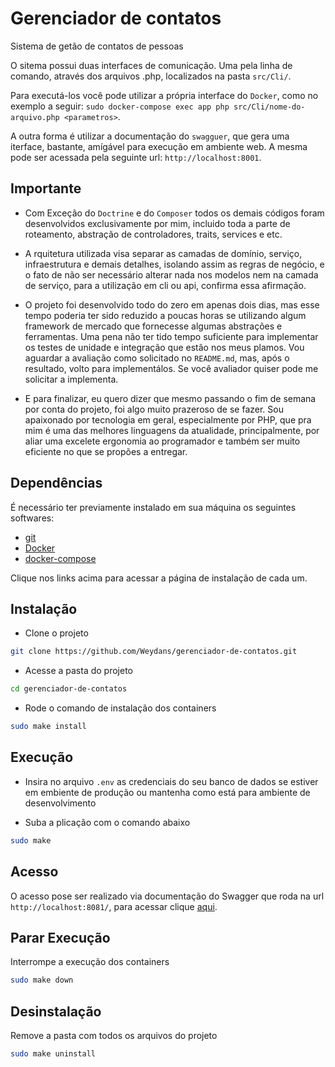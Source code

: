 # Gerenciador de contatos

Sistema de getão de contatos de pessoas

O sitema possui duas interfaces de comunicação. 
Uma pela linha de comando, através dos arquivos .php, localizados na pasta `src/Cli/`.

Para executá-los você pode utilizar a própria interface do `Docker`, como no exemplo a seguir: 
`sudo docker-compose exec app php src/Cli/nome-do-arquivo.php <parametros>`.

A outra forma é utilizar a documentação do `swagguer`, que gera uma iterface, bastante, amígável para execução em ambiente web. 
A mesma pode ser acessada pela seguinte url: 
`http://localhost:8001`.


## Importante

- Com Exceção do `Doctrine` e do `Composer` todos os demais códigos foram desenvolvidos exclusivamente por mim, incluido toda a parte de roteamento, abstração de controladores, traits, services e etc.

- A rquitetura utilizada visa separar as camadas de domínio, serviço, infraestrutura e demais detalhes, isolando assim as regras de negócio, e o fato de não ser necessário alterar nada nos modelos nem na camada de serviço, para a utilização em cli ou api, confirma essa afirmação.

- O projeto foi desenvolvido todo do zero em apenas dois dias, mas esse tempo poderia ter sido reduzido a poucas horas se utilizando algum framework de mercado que fornecesse algumas abstrações e ferramentas. Uma pena não ter tido tempo suficiente para implementar os testes de unidade e integração que estâo nos meus plamos. Vou aguardar a avaliação como solicitado no `README.md`, mas, após o resultado, volto para implementálos. Se você avaliador quiser pode me solicitar a implementa. 

- E para finalizar, eu quero dizer que mesmo passando o fim de semana por conta do projeto, foi algo muito prazeroso de se fazer. Sou apaixonado por tecnologia em geral, especialmente por PHP, que pra mim é uma das melhores linguagens da atualidade, principalmente, por aliar uma excelete ergonomia ao programador e também ser muito eficiente no que se propões a entregar.



## Dependências

É necessário ter previamente instalado em sua máquina os seguintes softwares:

- [git](https://git-scm.com/downloads)
- [Docker](https://docs.docker.com/engine/install/)
- [docker-compose](https://docs.docker.com/compose/install/)

Clique nos links acima para acessar a página de instalação de cada um.



## Instalação

- Clone o projeto
```bash
git clone https://github.com/Weydans/gerenciador-de-contatos.git
```

- Acesse a pasta do projeto
```bash
cd gerenciador-de-contatos
```

- Rode o comando de instalação dos containers
```bash
sudo make install
```


## Execução



- Insira no arquivo `.env` as credenciais do seu banco de dados se estiver em embiente de produção ou mantenha como está para ambiente de desenvolvimento

- Suba a plicação com o comando abaixo
```bash
sudo make
```



## Acesso

O acesso pose ser realizado via documentação do Swagger que roda na url `http://localhost:8081/`, para acessar clique [aqui](http://localhost:8001/).

    

## Parar Execução

Interrompe a execução dos containers
```bash
sudo make down
```



## Desinstalação

Remove a pasta com todos os arquivos do projeto
```bash
sudo make uninstall
```
